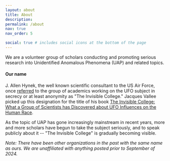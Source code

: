 ```yaml
---
layout: about
title: About
description:
permalink: /about
nav: true
nav_order: 5

social: true # includes social icons at the bottom of the page
---
```


We are a volunteer group of scholars conducting and promoting serious research into Unidentified Anomalous Phenomena (UAP) and related topics.

#### Our **name**

J. Allen Hynek, the well known scientific consultant to the US Air Force, once [referred](https://www.bostonreview.net/articles/ufos-and-the-boundaries-of-science/) to the group of academics working on the UFO subject in secrecy or at least anonymity as "The Invisible College." Jacques Vallee picked up this designation for the title of his book [The Invisible College: What a Group of Scientists has Discovered about UFO Influences on the Human Race](https://www.amazon.com/Invisible-College-Scientists-Discovered-Influence/dp/1938398270).

As the topic of UAP has gone increasingly mainstream in recent years, more and more scholars have begun to take the subject seriously, and to speak publicly about it -- "The Invisible College" is gradually becoming visible.

*Note: There have been other organizations in the past with the same name as ours. We are unaffiliated with anything posted prior to September of 2024.*